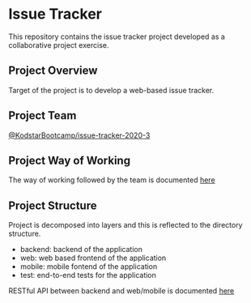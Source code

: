 # Issue Tracker
This repository contains the issue tracker project developed as a collaborative project exercise.
## Project Overview
Target of the project is to develop a web-based issue tracker.
## Project Team
[@KodstarBootcamp/issue-tracker-2020-3](https://github.com/orgs/KodstarBootcamp/teams/issue-tracker-2020-3/members)
## Project Way of Working
The way of working followed by the team is documented [here](https://github.com/KodstarBootcamp/curriculum/blob/master/project/way-of-working.md)
## Project Structure
Project is decomposed into layers and this is reflected to the directory structure.
* backend: backend of the application
* web: web based frontend of the application
* mobile: mobile fontend of the application
* test: end-to-end tests for the application

RESTful API between backend and web/mobile is documented [here](https://app.swaggerhub.com/apis-docs/Kodstar/Issue_Tracker/1.0.0)
